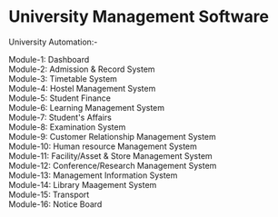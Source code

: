 # University Management Software
University Automation:-

Module-1: Dashboard <br/>
Module-2: Admission & Record System <br/>
Module-3: Timetable System <br/>
Module-4: Hostel Management System <br/>
Module-5: Student Finance <br/>
Module-6: Learning Management System <br/>
Module-7: Student's Affairs <br/>
Module-8: Examination System <br/>
Module-9: Customer Relationship Management System <br/>
Module-10: Human resource Management System <br/>
Module-11: Facility/Asset & Store Management System <br/>
Module-12: Conference/Research Management System <br/>
Module-13: Management Information System <br/>
Module-14: Library Maagement System <br/>
Module-15: Transport <br/>
Module-16: Notice Board
